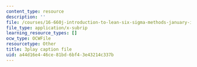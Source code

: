 ```yaml
---
content_type: resource
description: ''
file: /courses/16-660j-introduction-to-lean-six-sigma-methods-january-iap-2012/a44d16e446ce81bd6bf43e43214c337b_T1K4pkhtad8.srt
file_type: application/x-subrip
learning_resource_types: []
ocw_type: OCWFile
resourcetype: Other
title: 3play caption file
uid: a44d16e4-46ce-81bd-6bf4-3e43214c337b
---
```

